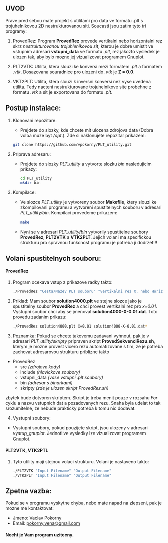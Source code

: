 ## UVOD

Prave pred sebou mate projekt s utilitami pro data ve formatu .plt s trojuhelnikovou 2D nestrukturovanou siti. Soucasti jsou zatim tyto tri programy:
1. ProvedRez:
Program __ProvedRez__ provede vertikalni nebo horizontalni rez skrz _nestrukturovanou trojuhlenikovou sit_, kterou je dobre umistit ve vstupnim adresari __vstupni_data__ ve formatu _.plt_, rez jakozto vysledek je ulozen tak, aby bylo mozne jej vizualizovat programem [Gnuplot](http://gnuplot.info).

2. PLT2VTK:
Utilita, ktera slouzi ke konversi mezi formatem _.plt_ a formatem _.vtk_. Dosazovana souradnice pro ulozeni do _.vtk_ je __Z = 0.0__.

3. VKT2PLT:
Utilita, ktera slouzi k inversni konversi nez vyse uvedena utilita. Tedy nacteni nestrukturovane trojuhelnikove site probehne z formatu _.vtk_ a sit je exportovana do formatu _.plt_.

## Postup instalace:
1. Klonovani repozitare:
	* Prejdete do slozky, kde chcete mit ulozena zdrojova data (Dobra volba muze byt _/opt_.). Zde si naklonujete repozitar prikazem:

	```bash
	git clone https://github.com/vpokorny/PLT_utility.git
	```

2. Priprava adresaru:
	* Prejdete do slozky _PLT_utility_ a vytvorte slozku _bin_ nasledujicim prikazy:

		```bash
		cd PLT_utility
		mkdir bin
		```

3. Kompilace:
	* Ve slozce _PLT_utility_ je vytvoreny soubor __Makefile__, ktery slouzi ke zkompilovani programu a vytvoreni spustitelnych souboru v adresari _PLT_utility/bin_. Kompilaci provedeme prikazem:

		```bash
		make
		```

	* Nyni se v adresari _PLT_utility/bin_ vytvorily spustitelne soubory __ProvedRez__, __PLT2VTK__ a __VTK2PLT__. Jejich volani ma specifickou strukturu pro spravnou funkcnost programu je potreba ji dodrzet!!!

## Volani spustitelnych souboru:
#### ProvedRez
1. Program ocekava vstup z prikazove radky takto:

	```bash
	./ProvedRez "Cesta/Nazev PLT souboru" "vertikalni rez X, nebo Horizontalni rez Y"="Hodnota X nebo Y" "Cesta/Nazev Vystupniho Souboru"*
	```

2. Priklad: Mam soubor __solution4000.plt__ ve stejne slozce jako je spustitelny soubor __ProvedRez__ a chci provest vertikalni rez pro _x=0.01_. Vystupni soubor chci aby se jmenoval __solution4000-X-0.01.dat__. Toto provedu zadanim prikazu:

	```bash
	./ProvedRez solution4000.plt X=0.01 solution4000-X-0.01.dat*
	```

3. Poznamka: Pokud se chcete takovemu zadavani vyhnout, pak je v adresari _PLT_utility/skripty_ pripraven skript __ProvedSekvenciRezu.sh__, kterym je mozne provest vicero rezu automatizovane s tim, ze je potreba zachovat adresarovou strukturu priblizne takto

- ProvedRez
	* src _(zdrojove kody)_
	* include _(hlavickove soubory)_
	* vstupni_data _(vase vstupni .plt soubory)_
	* bin _(adresar s binarkami)_
	* skripty _(zde je ulozen skript ProvedRez.sh)_

zbytek bude dotvoren skriptem. Skript je treba menit pouze v rozsahu _For_ cyklu a nazvu vstupnich dat a pozadovanych rezu. Snaha byla udelat to tak srozumitelne, ze nebude prakticky potreba k tomu nic dodavat.

4. Vystupni soubory:
- Vystupni soubory, pokud pouzijete skript, jsou ulozeny v adresari _vystup_gnuplot_. Jednotlive vysledky lze vizualizovat programem [Gnuplot](http://gnuplot.info).

#### PLT2VTK, VTK2PTL
1. Tyto utility maji stejnou volaci strukturu. Volani je nastaveno takto:

	```bash
	./PLT2VTK "Input Filename" "Output Filename"
	./VTK2PLT "Input Filename" "Output Filename"
	```

## Zpetna vazba:
Pokud se v programu vyskytne chyba, nebo mate napad na zlepseni, pak je mozne me kontaktovat:
- Jmeno: Vaclav Pokorny
- Email: pokorny.vena@gmail.com

#### Necht je Vam program uzitecny.
